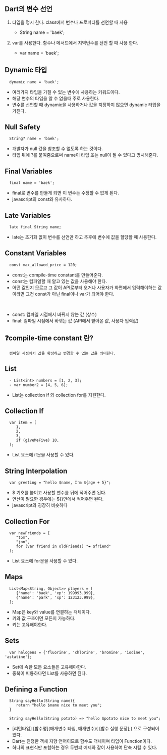 ## Dart의 변수 선언

1. 타입을 명시 한다. class에서 변수나 프로퍼티를 선언할 때 사용

   - String name = 'baek';

2. var를 사용한다. 함수나 메서드에서 지역번수를 선언 할 때 사용 한다.
   - var name = 'baek';

## Dynamic 타입

      dynamic name = 'baek';

- 여러가지 타입을 가질 수 있는 변수에 사용하는 키워드이다.
- 해당 변수의 타입을 알 수 없을때 주로 사용한다.
- 변수를 선언할 때 dynamic을 사용하거나 값을 지정하지 않으면 dynamic 타입을 가진다.

## Null Safety

      String? name = 'baek';

- 개발자가 null 값을 참조할 수 없도록 하는 것이다.
- 타입 뒤에 ?를 붙여줌으로써 name이 타입 또는 null이 될 수 있다고 명시해준다.

## Final Variables

      final name = 'baek';

- final로 변수를 만들게 되면 이 변수는 수정할 수 없게 된다.
- javascript의 const와 유사하다.

## Late Variables

      late final String name;

- late는 초기화 없이 변수를 선언만 하고 추후에 변수에 값을 할당할 때 사용한다.

## Constant Variables

      const max_allowed_price = 120;

- const는 compile-time constant를 만들어준다.
- const는 컴파일할 때 알고 있는 값을 사용해야 한다.
- 어떤 값인지 모르고 그 값이 API로부터 오거나 사용자가 화면에서 입력해야하는 값이라면 그건 const가 아닌 final이나 var가 되어야 한다.

<br/>

- const: 컴파일 시점에서 바뀌지 않는 값 (상수)
- final: 컴파일 시점에서 바뀌는 값 (API에서 받아온 값, 사용자 입력값)

## ❓compile-time constant 란?

      컴파일 시점에서 값을 확정하고 변경할 수 없는 값을 의미한다.

## List

      - List<int> numbers = [1, 2, 3];
      - var number2 = [4, 5, 6];

- List는 collection if 와 collection for를 지원한다.

## Collection If

      var item = [
         1,
         2,
         3,
         if (giveMeFive) 10,
      ];

- List 요소에 if문을 사용할 수 있다.

## String Interpolation

      var greeting = "hello $name, I'm ${age + 5}";

- \$ 기호를 붙이고 사용할 변수를 뒤에 적어주면 된다.
- 연산이 필요한 경우에는 \${}안에서 적어주면 된다.
- javascript와 굉장히 비슷하다

## Collection For

      var newFriends = [
         "tom",
         "jon",
         for (var friend in oldFriends) "❤️ $friend"
      ];

- List 요소에 for문을 사용할 수 있다.

## Maps

      List<Map<String, Object>> players = [
         {'name': 'baek', 'xp': 199993.999},
         {'name': 'park', 'xp': 123123.999},
      ];

- Map은 key와 value를 연결하는 객체이다.
- 키와 값 구조이면 모든지 가능하다.
- 키는 고유해야한다.

## Sets

      var halogens = {'fluorine', 'chlorine', 'bromine', 'iodine', 'astatine'};

- Set에 속한 모든 요소들은 고유해야한다.
- 중복이 피룡하다면 List를 사용하면 된다.

## Defining a Function

      String sayHello(String name){
         return "hello $name nice to meet you";
      }

      String sayHello(String potato) => "hello $potato nice to meet you";

- [리턴타입] [함수명](매개변수 타입, 매개변수){ [함수 실행 문장];} 으로 구성되어 있다.
- Dart는 진정한 객체 지향 언어이므로 함수도 객체이며 타입이 Function이다.
- 하나의 표현식만 포함하는 경우 두번쨰 예제와 같이 사용하여 단축 시킬 수 있다.